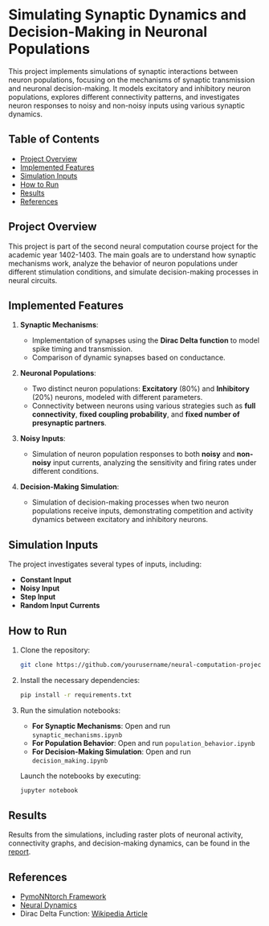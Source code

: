 # Simulating Synaptic Dynamics and Decision-Making in Neuronal Populations

This project implements simulations of synaptic interactions between neuron populations, focusing on the mechanisms of synaptic transmission and neuronal decision-making. It models excitatory and inhibitory neuron populations, explores different connectivity patterns, and investigates neuron responses to noisy and non-noisy inputs using various synaptic dynamics.

## Table of Contents
- [Project Overview](#project-overview)
- [Implemented Features](#implemented-features)
- [Simulation Inputs](#simulation-inputs)
- [How to Run](#how-to-run)
- [Results](#results)
- [References](#references)

## Project Overview
This project is part of the second neural computation course project for the academic year 1402-1403. The main goals are to understand how synaptic mechanisms work, analyze the behavior of neuron populations under different stimulation conditions, and simulate decision-making processes in neural circuits.

## Implemented Features
1. **Synaptic Mechanisms**: 
   - Implementation of synapses using the **Dirac Delta function** to model spike timing and transmission.
   - Comparison of dynamic synapses based on conductance.

2. **Neuronal Populations**: 
   - Two distinct neuron populations: **Excitatory** (80%) and **Inhibitory** (20%) neurons, modeled with different parameters.
   - Connectivity between neurons using various strategies such as **full connectivity**, **fixed coupling probability**, and **fixed number of presynaptic partners**.

3. **Noisy Inputs**: 
   - Simulation of neuron population responses to both **noisy** and **non-noisy** input currents, analyzing the sensitivity and firing rates under different conditions.

4. **Decision-Making Simulation**: 
   - Simulation of decision-making processes when two neuron populations receive inputs, demonstrating competition and activity dynamics between excitatory and inhibitory neurons.

## Simulation Inputs
The project investigates several types of inputs, including:
- **Constant Input**
- **Noisy Input**
- **Step Input**
- **Random Input Currents**

## How to Run
1. Clone the repository:
   ```bash
   git clone https://github.com/yourusername/neural-computation-project-02.git
2. Install the necessary dependencies:
   ```bash
   pip install -r requirements.txt
3. Run the simulation notebooks:
   - **For Synaptic Mechanisms**: Open and run `synaptic_mechanisms.ipynb`
   - **For Population Behavior**: Open and run `population_behavior.ipynb`
   - **For Decision-Making Simulation**: Open and run `decision_making.ipynb`

   Launch the notebooks by executing:
   ```bash
   jupyter notebook

## Results
Results from the simulations, including raster plots of neuronal activity, connectivity graphs, and decision-making dynamics, can be found in the [report](./Report/Report.pdf).

## References
- [PymoNNtorch Framework]( https://github.com/cnrl/PymoNNtorch)
- [Neural Dynamics](https://neuronaldynamics.epfl.ch)
- Dirac Delta Function: [Wikipedia Article](https://en.wikipedia.org/wiki/Dirac_delta_function)

